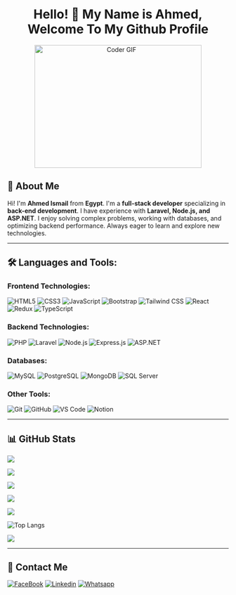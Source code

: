 <h1 align="center">Hello! 👋 My Name is Ahmed, Welcome To My Github Profile </h1>

<p align="center">
  <img src="https://media.giphy.com/media/SWoSkN6DxTszqIKEqv/giphy.gif" alt="Coder GIF" width="380" height="280">
</p>

## 🚀 About Me

Hi! I'm **Ahmed Ismail** from **Egypt**. I'm a **full-stack developer** specializing in **back-end development**. I have experience with **Laravel, Node.js, and ASP.NET**. I enjoy solving complex problems, working with databases, and optimizing backend performance. Always eager to learn and explore new technologies.

---

## 🛠️ Languages and Tools:

### Frontend Technologies:

![HTML5](https://img.shields.io/badge/-HTML5-%23E44D27?style=flat-square\&logo=html5\&logoColor=ffffff)
![CSS3](https://img.shields.io/badge/-CSS3-%231572B6?style=flat-square\&logo=css3)
![JavaScript](https://img.shields.io/badge/-JavaScript-black?style=flat-square\&logo=javascript)
![Bootstrap](https://img.shields.io/badge/-Bootstrap-563D7C?style=flat-square\&logo=Bootstrap)
![Tailwind CSS](https://img.shields.io/badge/-TailwindCSS-15b4c1?style=flat-square\&logo=tailwindcss\&logoColor=ffffff)
![React](https://img.shields.io/badge/-React-%23282C34?style=flat-square\&logo=react)
![Redux](https://img.shields.io/badge/-Redux-764ABC?style=flat-square\&logo=redux)
![TypeScript](https://img.shields.io/badge/-TypeScript-2e72bc?style=flat-square\&logo=typescript\&logoColor=ffffff)

### Backend Technologies:

![PHP](https://img.shields.io/badge/-PHP-777BB4?style=flat-square\&logo=php\&logoColor=ffffff)
![Laravel](https://img.shields.io/badge/-Laravel-FF2D20?style=flat-square\&logo=laravel\&logoColor=ffffff)
![Node.js](https://img.shields.io/badge/-Node.js-339933?style=flat-square\&logo=node.js\&logoColor=ffffff)
![Express.js](https://img.shields.io/badge/-Express.js-000000?style=flat-square\&logo=express\&logoColor=ffffff)
![ASP.NET](https://img.shields.io/badge/-ASP.NET-512BD4?style=flat-square\&logo=dotnet\&logoColor=ffffff)

### Databases:

![MySQL](https://img.shields.io/badge/-MySQL-4479A1?style=flat-square\&logo=mysql\&logoColor=ffffff)
![PostgreSQL](https://img.shields.io/badge/-PostgreSQL-336791?style=flat-square\&logo=postgresql\&logoColor=ffffff)
![MongoDB](https://img.shields.io/badge/-MongoDB-47A248?style=flat-square\&logo=mongodb\&logoColor=ffffff)
![SQL Server](https://img.shields.io/badge/-SQL%20Server-CC2927?style=flat-square\&logo=microsoft-sql-server\&logoColor=ffffff)

### Other Tools:

![Git](https://img.shields.io/badge/-Git-%23F05032?style=flat-square\&logo=git\&logoColor=%23ffffff)
![GitHub](https://img.shields.io/badge/-GitHub-181717?style=flat-square\&logo=github)
![VS Code](http://img.shields.io/badge/-VS%20Code-007ACC?style=flat-square\&logo=visual-studio-code\&logoColor=ffffff)
![Notion](https://img.shields.io/badge/-Notion-fff?style=flat-square\&logo=notion\&logoColor=000)

---

## 📊 GitHub Stats

![](http://github-profile-summary-cards.vercel.app/api/cards/profile-details?username=ahmed777ismail\&theme=2077)

![](http://github-profile-summary-cards.vercel.app/api/cards/repos-per-language?username=ahmed777ismail\&theme=2077)

![](http://github-profile-summary-cards.vercel.app/api/cards/most-commit-language?username=ahmed777ismail\&theme=2077)

![](http://github-profile-summary-cards.vercel.app/api/cards/stats?username=ahmed777ismail\&theme=2077)

![](http://github-profile-summary-cards.vercel.app/api/cards/productive-time?username=ahmed777ismail\&theme=2077\&utcOffset=8)

<p>
  <img src="https://github-readme-stats.vercel.app/api/top-langs?username=ahmed777ismail&show_icons=true&locale=en&layout=compact" alt="Top Langs" />
</p>

![](https://github-readme-streak-stats.herokuapp.com/?user=ahmed777ismail&theme=bear&hide_border=false)<br/>

---

## 🔗 Contact Me

[![FaceBook](https://img.shields.io/badge/Facebook-1877F2?style=for-the-badge\&logo=facebook\&logoColor=white)](https://www.facebook.com/AhmedIsmail4865/)
[![Linkedin](https://img.shields.io/badge/LinkedIn-0077B5?style=for-the-badge\&logo=linkedin\&logoColor=white)](https://www.linkedin.com/in/ahmed-ismail-722048242)
[![Whatsapp](https://img.shields.io/badge/-Whatsapp-075e54?style=for-the-badge\&logo=Whatsapp\&logoColor=white)](https://api.whatsapp.com/send?phone=01118962513)

